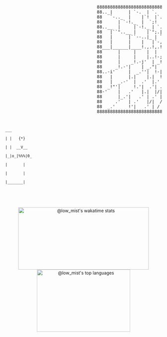 <div>
<p align="center"> 
  <pre>
                                   88888888888888888888888888888888888888888888888888888888888888888888888
                                   88.._|      | `-.  | `.  -_-_ _-_  _-  _- -_ -  .'|   |.'|     |  _..88
                                   88   `-.._  |    |`!  |`.  -_ -__ -_ _- _-_-  .'  |.;'   |   _.!-'|  88
                                   88      | `-!._  |  `;!  ;. _______________ ,'| .-' |   _!.i'     |  88
                                   88..__  |     |`-!._ | `.| |_______________||."'|  _!.;'   |     _|..88
                                   88   |``"..__ |    |`";.| i|_|MMMMMMMMMMM|_|'| _!-|   |   _|..-|'    88
                                   88   |      |``--..|_ | `;!|l|MMoMMMMoMMM|1|.'j   |_..!-'|     |     88
                                   88   |      |    |   |`-,!_|_|MMMMP'YMMMM|_||.!-;'  |    |     |     88
                                   88___|______|____!.,.!,.!,!|d|MMMo * loMM|p|,!,.!.,.!..__|_____|_____88
                                   88      |     |    |  |  | |_|MMMMb,dMMMM|_|| |   |   |    |      |  88
                                   88      |     |    |..!-;'i|r|MPYMoMMMMoM|r| |`-..|   |    |      |  88
                                   88      |    _!.-j'  | _!,"|_|M<>MMMMoMMM|_||!._|  `i-!.._ |      |  88
                                   88     _!.-'|    | _."|  !;|1|MbdMMoMMMMM|l|`.| `-._|    |``-.._  |  88
                                   88..-i'     |  _.''|  !-| !|_|MMMoMMMMoMM|_|.|`-. | ``._ |     |``"..88
                                   88   |      |.|    |.|  !| |u|MoMMMMoMMMM|n||`. |`!   | `".    |     88
                                   88   |  _.-'  |  .'  |.' |/|_|MMMMoMMMMoM|_|! |`!  `,.|    |-._|     88
                                   88  _!"'|     !.'|  .'| .'|[@]MMMMMMMMMMM[@] \|  `. | `._  |   `-._  88
                                   88-'    |   .'   |.|  |/| /                 \|`.  |`!    |.|      |`-88
                                   88      |_.'|   .' | .' |/                   \  \ |  `.  | `._-   |  88
                                   88     .'   | .'   |/|  /                     \ |`!   |`.|    `.  |  88
                                   88  _.'     !'|   .' | /                       \|  `  |  `.    |`.|  88
                                   8888888888888888888888888888888888888888888888888888888888888888(FL)888
                                                     
                                                                                 ___    
                                                                               | |   {*}
                                                                               | |  __V__
                                                                               |_|o_|%%%|0_
                                                                                  |       |
                                                                                  |       |
                                                                                  |_______|
</p>
</div>
<!-- ![](./profile-3d-contrib/profile-night-rainbow.svg) -->

<!-- <div align="center">
  <a href="https://github.com/Shahriar-0?tab=repositories">
    <img src="https://github-readme-stats-alpha-seven-73.vercel.app/api?username=Shahriar-0&theme=gotham&show_icons=true&count_private=true&hide_border=true&role=OWNER,ORGANIZATION_MEMBER,COLLABORATOR&adfsafsaf=asdfsafdsfa"  width="48%" alt="@Shahriar-0 github-readme-stats"/>
  </a>
  <a href="https://github.com/Shahriar-0?tab=repositories">
    <img src="https://github-readme-streak-stats.herokuapp.com?user=Shahriar-0&theme=gotham&hide_border=true&date_format=M%20j%5B%2C%20Y%5D"  width="48%" alt="@low_mist's github-readme-streak-stats"/>
  </a>
</div> 

<p align="center">
    <a href="https://wakatime.com/@low_mist">
        <img src="https://github-readme-activity-graph.vercel.app/graph?username=Shahriar-0&theme=react-dark&hide_border=true&hide_title=false&area=true&custom_title=Total%20contribution%20graph%20in%20all%20repo" width="95%" alt="activity graph">
    </a>
</p> -->

<div align="center">
  <a href="https://wakatime.com/@low_mist" style="margin-right: 0;">
    <img height="200px" src="https://github-readme-stats.vercel.app/api/wakatime?username=low_mist&theme=gotham&hide_border=true&layout=compact&hide_title=true&langs_count=14&range=all_time&hide=Other" width="420px" alt="@low_mist's wakatime stats"/>
  </a>
  <a href="https://github.com/Shahriar-0?tab=repositories">
    <img height="200px" src="https://github-readme-stats-alpha-seven-73.vercel.app/api/top-langs/?username=Shahriar-0&layout=compact&hide_border=true&langs_count=10&theme=gotham&size_weight=0.5&count_weight=0.5&hide=html,css" width="300px" alt="@low_mist's top languages"/>
  </a>
</div>


